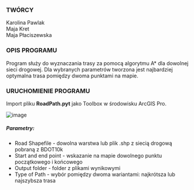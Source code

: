 ### TWÓRCY
Karolina Pawlak \
Maja Kret \
Maja Płaciszewska 

### OPIS PROGRAMU 
Program służy do wyznaczania trasy za pomocą algorytmu A* dla dowolnej sieci drogowej. Dla wybranych parametrów tworzona jest najbardziej optymalna trasa pomiędzy dwoma punktami na mapie. 

### URUCHOMIENIE PROGRAMU
Import pliku **RoadPath.pyt** jako Toolbox w środowisku ArcGIS Pro.

![image](https://github.com/user-attachments/assets/2a275b25-e032-4c55-8b8b-a0a2cc47b2a8)

##### Parametry:
- Road Shapefile - dowolna warstwa lub plik .shp z siecią drogową pobraną z BDOT10k
- Start and end point - wskazanie na mapie dowolnego punktu początkowego i końcowego
- Output folder - folder z plikami wynikowymi
- Type of Path - wybór pomiędzy dwoma wariantami: najkrótsza lub najszybsza trasa
  
